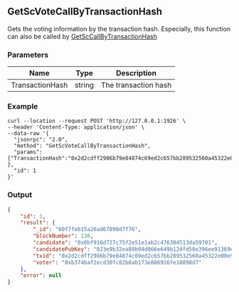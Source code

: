 ## GetScVoteCallByTransactionHash

Gets the voting information by the transaction hash. Especially, this function can also be called by [GetScCallByTransactionHash](GetScCallByTransactionHash.md)

### Parameters

| Name         | Type   | Description       |
| ---------------- | -------------- | ------- |
| TransactionHash | string | The transaction hash |

### Example
```shell
curl --location --request POST 'http://127.0.0.1:1926' \
--header 'Content-Type: application/json' \
--data-raw '{  
  "jsonrpc": "2.0",
  "method": "GetScVoteCallByTransactionHash",
  "params": {"TransactionHash":"0x2d2cdff2986b79e84874c69ed2c657bb289532560a45322e00e9b9be08396200" },
  "id": 1
}'
```

### Output

```json
{
    "id": 1,
    "result": {
        "_id": "60f7feb15a26ad67090d7f76",
        "blockNumber": 136,
        "candidate": "0x0bf916d727c75f2e51e1ab2c476304513da59701",
        "candidatePubKey": "023e9b32ea89b94d066e649b124fd50e396ee91369e8e2a6ae1b11c170d022256d",
        "txid": "0x2d2cdff2986b79e84874c69ed2c657bb289532560a45322e00e9b9be08396200",
        "voter": "0xb374baf2ecd30fc82b8ab173e886916fe18898d7"
    },
    "error": null
}
```



